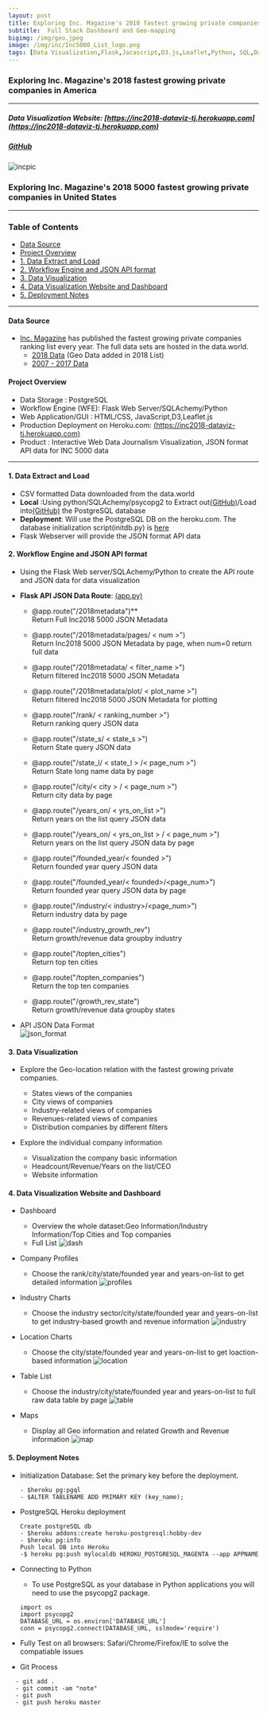 ```yaml
---
layout: post
title: Exploring Inc. Magazine's 2018 fastest growing private companies in America 
subtitle:  Full Stack Dashboard and Geo-mapping
bigimg: /img/geo.jpeg
image: /img/inc/Inc5000_List_logo.png
tags: [Data Visualization,Flask,Jacascript,D3.js,Leaflet,Python, SQL,Data Journalism]
---
```


###   Exploring Inc. Magazine's 2018 fastest growing private companies in America  
<hr>
   
##### Data Visualization Website: [https://inc2018-dataviz-tj.herokuapp.com](https://inc2018-dataviz-tj.herokuapp.com)
##### [GitHub](https://github.com/Pyligent/Inc5000_Data_Viz_Project)   

![incpic](/img/inc/inc.png)
   


### Exploring Inc. Magazine's 2018 5000 fastest growing private companies in United States
<hr>

### Table of Contents
+ [Data Source](#Data-Source)
+ [Project Overview](#Project-Overview)
+ [1. Data Extract and Load](#1-Data-Extract-and-Load)
+ [2. Workflow Engine and JSON API format](#2-Workflow-Engine-and-JSON-API-format)
+ [3. Data Visualization](#3-Data-Visualization)
+ [4. Data Visualization Website and Dashboard](#4-Data-Visualization-Website-and-Dashboard)
+ [5. Deployment Notes](#5-Deployment-Notes)

<hr>

#### Data Source

- [Inc. Magazine](https://www.inc.com) has published the fastest growing private companies ranking list every year. The full data sets are hosted in the data.world.     
  - [2018 Data](https://data.world/aurielle/inc-5000-2018) (Geo Data added in 2018 List)
  - [2007 - 2017 Data](https://data.world/aurielle/inc-5000-10-years)   
  
#### Project Overview
- Data Storage : PostgreSQL   
- Workflow Engine (WFE): Flask Web Server/SQLAchemy/Python   
- Web Application/GUI : HTML/CSS, JavaScript,D3,Leaflet.js   
- Production Deployment on Heroku.com: [(https://inc2018-dataviz-tj.herokuapp.com)](https://inc2018-dataviz-tj.herokuapp.com)
- Product : Interactive Web Data Journalism Visualization, JSON format API data for INC 5000 data      

<hr>


#### 1. Data Extract and Load
- CSV formatted Data downloaded from the data.world
- **Local** :Using python/SQLAchemy/psycopg2 to Extract out[(GitHub)](https://nbviewer.jupyter.org/github/Pyligent/Inc5000_Data_Viz_Project/blob/master/Data_Extract.ipynb)/Load into[(GitHub)](https://nbviewer.jupyter.org/github/Pyligent/Inc5000_Data_Viz_Project/blob/master/Data_Load.ipynb) the PostgreSQL database
- **Deployment**: Will use the PostgreSQL DB on the heroku.com. The database initialization script(initdb.py) is [here](https://github.com/Pyligent/Inc5000_Data_Viz_Project/blob/master/initdb.py)
- Flask Webserver will provide the JSON format API data

#### 2. Workflow Engine and JSON API format
- Using the Flask Web server/SQLAchemy/Python  to create the API route and JSON data for data visualization
- **Flask API JSON Data Route**: [(app.py)](https://github.com/Pyligent/Inc5000_Data_Viz_Project/blob/master/app.py)
  - @app.route("/2018metadata")**   
    Return Full Inc2018 5000 JSON Metadata   
  
  - @app.route("/2018metadata/pages/ < num >")   
    Return Inc2018 5000 JSON Metadata by page, when num=0 return full data
  
   - @app.route("/2018metadata/ < filter_name >")   
    Return filtered Inc2018 5000 JSON Metadata
    
   - @app.route("/2018metadata/plot/ < plot_name >")    
    Return filtered Inc2018 5000 JSON Metadata for plotting
  
  - @app.route("/rank/ < ranking_number >")   
    Return ranking query JSON data   
    
  - @app.route("/state_s/ < state_s >")   
    Return State query JSON data   
    
  - @app.route("/state_l/ < state_l > /< page_num >")   
    Return State long name data by page
  
  - @app.route("/city/< city > / < page_num >")    
    Return city data by page
    
  - @app.route("/years_on/ < yrs_on_list >")   
    Return years on the list query JSON data
    
  - @app.route("/years_on/ < yrs_on_list > / < page_num >")   
    Return years on the list query JSON data  by page  
  
    
  - @app.route("/founded_year/< founded >")   
    Return founded year query JSON data
    
    
  - @app.route("/founded_year/< founded>/<page_num>")   
    Return founded year query JSON data by page
  
    
  - @app.route("/industry/< industry>/<page_num>")     
    Return industry data by page

  
  - @app.route("/industry_growth_rev")      
    Return growth/revenue data groupby industry
    
  - @app.route("/topten_cities")   
    Return top ten cities
    
  - @app.route("/topten_companies")   
    Return the top ten companies
    
  - @app.route("/growth_rev_state")   
    Return growth/revenue data groupby states
    
   

 - API JSON Data Format   
   ![json_format](/img/inc/api_json_format.png)   
  
    
  
#### 3. Data Visualization 
 - Explore the Geo-location relation with the fastest growing private companies.
   - States views of the companies
   - City views of companies
   - Industry-related views of companies
   - Revenues-related views of companies
   - Distribution companies by different filters
 
 - Explore the individual company information
   - Visualization the company basic information
   - Headcount/Revenue/Years on the list/CEO
   - Website information
   
#### 4. Data Visualization Website and Dashboard
- Dashboard
  - Overview the whole dataset:Geo Information/Industry Information/Top Cities and Top companies
  - Full List
  ![dash](/img/inc/dash.png)
     
- Company Profiles
  - Choose the rank/city/state/founded year and years-on-list to get detailed information
  ![profiles](/img/inc/profiles.png)
     
- Industry Charts
  - Choose the industry sector/city/state/founded year and years-on-list to get industry-based growth and revenue information
  ![industry](/img/inc/industry.png)
  
- Location Charts
  - Choose the city/state/founded year and years-on-list to get loaction-based information
  ![location](/img/inc/location.png)
     
- Table List
  - Choose the industry/city/state/founded year and years-on-list to full raw data table by page
  ![table](/img/inc/table.png)
  
- Maps
  - Display all Geo information and related Growth and Revenue information
  ![map](/img/inc/map.png)

 #### 5. Deployment Notes
 - Initialization Database: Set the primary key before the deployment.
   ```
   - $heroku pg:pgql
   - $ALTER TABLENAME ADD PRIMARY KEY (key_name);
   
   ```
    
 - PostgreSQL Heroku deployment
   ```
   Create postgreSQL db
   - $heroku addons:create heroku-postgresql:hobby-dev
   - $heroku pg:info
   Push local DB into Heroku
   -$ heroku pg:push mylocaldb HEROKU_POSTGRESQL_MAGENTA --app APPNAME
   ```
    
 - Connecting to Python
   - To use PostgreSQL as your database in Python applications you will need to use the psycopg2 package.
   ```
   import os
   import psycopg2
   DATABASE_URL = os.environ['DATABASE_URL']
   conn = psycopg2.connect(DATABASE_URL, sslmode='require')
   ```
 
 
 - Fully Test on all browsers: Safari/Chrome/Firefox/IE to solve the compatiable issues
 
 - Git Process
 ```
   - git add .
   - git commit -am "note"
   - git push
   - git push heroku master
  ```
  
  
